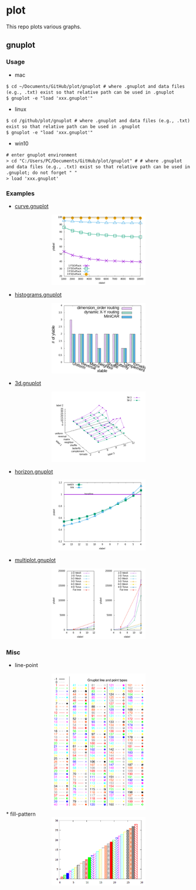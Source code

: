# plot
This repo plots various graphs.

## gnuplot

### Usage

* mac
```shell
$ cd ~/Documents/GitHub/plot/gnuplot # where .gnuplot and data files (e.g., .txt) exist so that relative path can be used in .gnuplot
$ gnuplot -e "load 'xxx.gnuplot'" 
```

* linux
```shell
$ cd /github/plot/gnuplot # where .gnuplot and data files (e.g., .txt) exist so that relative path can be used in .gnuplot
$ gnuplot -e "load 'xxx.gnuplot'" 
```

* win10
```shell
# enter gnuplot environment 
> cd "C:/Users/PC/Documents/GitHub/plot/gnuplot" # # where .gnuplot and data files (e.g., .txt) exist so that relative path can be used in .gnuplot; do not forget " "
> load 'xxx.gnuplot' 
```

### Examples

* [curve.gnuplot](gnuplot/curve.gnuplot)
<div align=center>
<img src="gnuplot/curve.png" width=256 />
</div>

* [histograms.gnuplot](gnuplot/histograms.gnuplot)
<div align=center>
<img src="gnuplot/histograms.png" width=256 />
</div>

* [3d.gnuplot](gnuplot/3d.gnuplot)
<div align=center>
<img src="gnuplot/3d.png" width=256 />
</div>

* [horizon.gnuplot](gnuplot/horizon.gnuplot)
<div align=center>
<img src="gnuplot/horizon.png" width=256 />
</div>

* [multiplot.gnuplot](gnuplot/multiplot.gnuplot)
<div align=center>
<img src="gnuplot/multiplot.png" width=256 />
</div>

### Misc
* line-point
<div align=center>
<img src="gnuplot/line-point.png" width=256 />
</div>
* fill-pattern
<div align=center>
<img src="gnuplot/fill-pattern.png" width=256 />
</div>